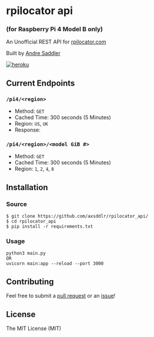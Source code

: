 # rpilocator api
### (for Raspberry Pi 4 Model B only)


An Unofficial REST API for [rpilocator.com](https://rpilocator.com/)

Built by [Andre Saddler](https://github.com/axsddlr/)

[![heroku](https://www.herokucdn.com/deploy/button.png)](https://heroku.com/deploy)

## Current Endpoints

### `/pi4/<region>`

- Method: `GET`
- Cached Time: 300 seconds (5 Minutes)
- Region: `US`, `UK`
- Response:


### `/pi4/<region>/<model GiB #>`


- Method: `GET`
- Cached Time: 300 seconds (5 Minutes)
- Region: `1`, `2`, `4`, `8`


## Installation

### Source

```
$ git clone https://github.com/axsddlr/rpilocator_api/
$ cd rpilocator_api
$ pip install -r requirements.txt
```

### Usage

```
python3 main.py
OR 
uvicorn main:app --reload --port 3000
```

## Contributing

Feel free to submit a [pull request](https://github.com/rehkloos/vlrggapi/pull/new/master) or an [issue](https://github.com/rehkloos/vlrggapi/issues/new)!

## License

The MIT License (MIT)